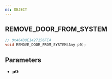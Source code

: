 ```yaml
---
ns: OBJECT
---
```

## REMOVE_DOOR_FROM_SYSTEM

```c
// 0x464D8E1427156FE4
void REMOVE_DOOR_FROM_SYSTEM(Any p0);
```

## Parameters
* **p0**:
